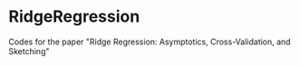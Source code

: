 # RidgeRegression

Codes for the paper "Ridge Regression: Asymptotics, Cross-Validation, and Sketching"
